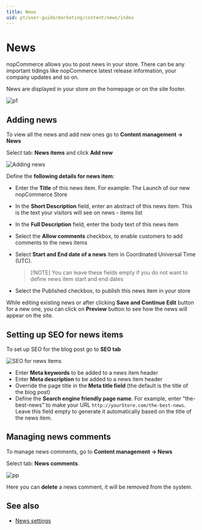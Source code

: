 ```yaml
---
title: News
uid: pt/user-guide/marketing/content/news/index
---
```


# News

nopCommerce allows you to post news in your store. There can be any important tidings like nopCommerce latest release information, your company updates and so on.

News are displayed in your store on the homepage or on the site footer.

![p1](_static/index/news_1.png)

## Adding news

To view all the news and add new ones go to **Content management → News**

Select tab: **News items** and click **Add new**

![Adding news](_static/index/news_2.png)

Define the **following details for news item**:

- Enter the **Title** of this news item. For example: The Launch of our new nopCommerce Store
- In the **Short Description** field, enter an abstract of this news item. This is the text your visitors will see on news - items list
- In the **Full Description** field, enter the body text of this news item
- Select the **Allow comments** checkbox, to enable customers to add comments to the news items
- Select **Start and End date of a news** item in Coordinated Universal Time (UTC).
    
    > [!NOTE] You can leave these fields empty if you do not want to define news item start and end dates

- Select the Published checkbox, to publish this news item in your store

While editing existing news or after clicking **Save and Continue Edit** button for a new one, you can click on **Preview** button to see how the news will appear on the site.

## Setting up SEO for news items

To set up SEO for the blog post go to **SEO tab**

![SEO for news items](_static/index/news_3.png)

- Enter **Meta keywords** to be added to a news item header
- Enter **Meta description** to be added to a news item header
- Override the page title in the **Meta title field** (the default is the title of the blog post)
- Define the **Search engine friendly page name**. For example, enter "the-best-news" to make your URL `http://yourStore.com/the-best-news`. Leave this field empty to generate it automatically based on the title of the news item.

## Managing news comments

To manage news comments, go to **Content management → News**

Select tab: **News comments**.

![pp](_static/index/news_4.PNG)

Here you can **delete** a news comment, it will be removed from the system.

## See also

- [News settings](xref:pt/user-guide/marketing/content/news/news-settings)
